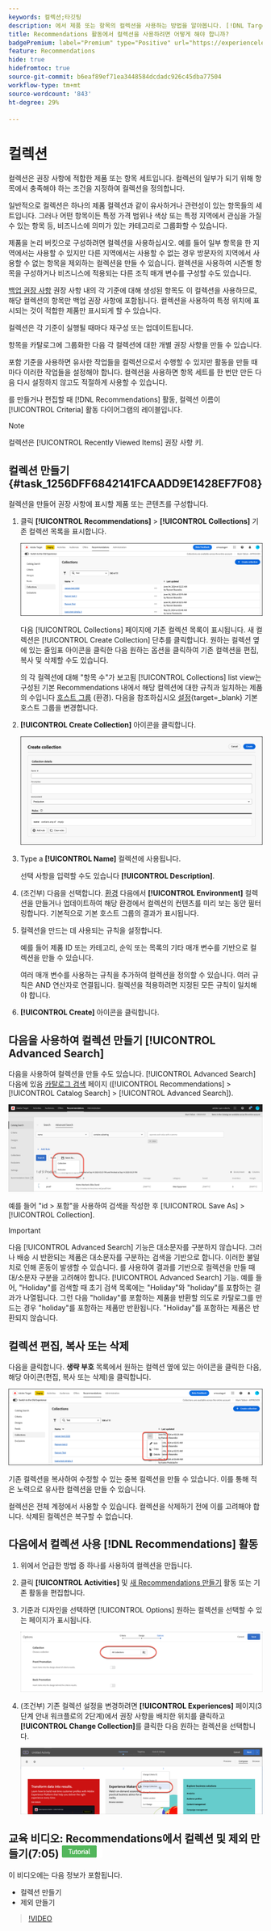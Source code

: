 ```yaml
---
keywords: 컬렉션;타깃팅
description: 에서 제품 또는 항목의 컬렉션을 사용하는 방법을 알아봅니다. [!DNL Target Recommendations].
title: Recommendations 활동에서 컬렉션을 사용하려면 어떻게 해야 합니까?
badgePremium: label="Premium" type="Positive" url="https://experienceleague.adobe.com/docs/target/using/introduction/intro.html?lang=en#premium newtab=true" tooltip="Target Premium에 포함된 내용을 확인하십시오."
feature: Recommendations
hide: true
hidefromtoc: true
source-git-commit: b6eaf89ef71ea3448584dcdadc926c45dba77504
workflow-type: tm+mt
source-wordcount: '843'
ht-degree: 29%

---
```


# 컬렉션

컬렉션은 권장 사항에 적합한 제품 또는 항목 세트입니다. 컬렉션의 일부가 되기 위해 항목에서 충족해야 하는 조건을 지정하여 컬렉션을 정의합니다.

일반적으로 컬렉션은 하나의 제품 컬렉션과 같이 유사하거나 관련성이 있는 항목들의 세트입니다. 그러나 어떤 항목이든 특정 가격 범위나 색상 또는 특정 지역에서 관심을 가질 수 있는 항목 등, 비즈니스에 의미가 있는 카테고리로 그룹화할 수 있습니다.

제품을 논리 버킷으로 구성하려면 컬렉션을 사용하십시오. 예를 들어 일부 항목을 한 지역에서는 사용할 수 있지만 다른 지역에서는 사용할 수 없는 경우 방문자의 지역에서 사용할 수 없는 항목을 제외하는 컬렉션을 만들 수 있습니다. 컬렉션을 사용하여 시즌별 항목을 구성하거나 비즈니스에 적용되는 다른 조직 매개 변수를 구성할 수도 있습니다.

[백업 권장 사항](/help/main/c-recommendations/c-algorithms/backup-recs.md) 권장 사항 내의 각 기준에 대해 생성된 항목도 이 컬렉션을 사용하므로, 해당 컬렉션의 항목만 백업 권장 사항에 포함됩니다. 컬렉션을 사용하여 특정 위치에 표시되는 것이 적합한 제품만 표시되게 할 수 있습니다.

컬렉션은 각 기준이 실행될 때마다 재구성 또는 업데이트됩니다.

항목을 카탈로그에 그룹화한 다음 각 컬렉션에 대한 개별 권장 사항을 만들 수 있습니다.

포함 기준을 사용하면 유사한 작업들을 컬렉션으로서 수행할 수 있지만 활동을 만들 때마다 이러한 작업들을 설정해야 합니다. 컬렉션을 사용하면 항목 세트를 한 번만 만든 다음 다시 설정하지 않고도 적절하게 사용할 수 있습니다.

를 만들거나 편집할 때 [!DNL Recommendations] 활동, 컬렉션 이름이 [!UICONTROL Criteria] 활동 다이어그램의 레이블입니다.

>[!NOTE]
>
>컬렉션은 [!UICONTROL Recently Viewed Items] 권장 사항 키.

## 컬렉션 만들기 {#task_1256DFF6842141FCAADD9E1428EF7F08}

컬렉션을 만들어 권장 사항에 표시할 제품 또는 콘텐츠를 구성합니다.

1. 클릭 **[!UICONTROL Recommendations]** > **[!UICONTROL Collections]** 기존 컬렉션 목록을 표시합니다.

   ![컬렉션 목록](assets/collections-list.png)

   다음 [!UICONTROL Collections] 페이지에 기존 컬렉션 목록이 표시됩니다. 새 컬렉션은 [!UICONTROL Create Collection] 단추를 클릭합니다. 원하는 컬렉션 옆에 있는 줄임표 아이콘을 클릭한 다음 원하는 옵션을 클릭하여 기존 컬렉션을 편집, 복사 및 삭제할 수도 있습니다.

   의 각 컬렉션에 대해 &quot;항목 수&quot;가 보고됨 [!UICONTROL Collections] list view는 구성된 기본 Recommendations 내에서 해당 컬렉션에 대한 규칙과 일치하는 제품의 수입니다 [호스트 그룹](/help/main/administrating-target/hosts.md) (환경). 다음을 참조하십시오 [설정](https://experienceleague.adobe.com/docs/target-dev/developer/recommendations.html){target=_blank} 기본 호스트 그룹을 변경합니다.

1. **[!UICONTROL Create Collection]** 아이콘을 클릭합니다.

   ![컬렉션 만들기](/help/main/c-recommendations/c-products/assets/create-collection.png)

1. Type a **[!UICONTROL Name]** 컬렉션에 사용됩니다.

   선택 사항을 입력할 수도 있습니다 **[!UICONTROL Description]**.

1. (조건부) 다음을 선택합니다. [환경](/help/main/administrating-target/environments.md) 다음에서 **[!UICONTROL Environment]** 컬렉션을 만들거나 업데이트하여 해당 환경에서 컬렉션의 컨텐츠를 미리 보는 동안 필터링합니다. 기본적으로 기본 호스트 그룹의 결과가 표시됩니다.

1. 컬렉션을 만드는 데 사용되는 규칙을 설정합니다.

   예를 들어 제품 ID 또는 카테고리, 순익 또는 목록의 기타 매개 변수를 기반으로 컬렉션을 만들 수 있습니다.

   여러 매개 변수를 사용하는 규칙을 추가하여 컬렉션을 정의할 수 있습니다. 여러 규칙은 AND 연산자로 연결됩니다. 컬렉션을 적용하려면 지정된 모든 규칙이 일치해야 합니다.

1. **[!UICONTROL Create]** 아이콘을 클릭합니다.

## 다음을 사용하여 컬렉션 만들기 [!UICONTROL Advanced Search]

다음을 사용하여 컬렉션을 만들 수도 있습니다. [!UICONTROL Advanced Search] 다음에 있음 [카탈로그 검색](/help/main/c-recommendations/c-products/catalog-search.md#save-as) 페이지 ([!UICONTROL Recommendations] > [!UICONTROL Catalog Search] > [!UICONTROL Advanced Search]).

![다른 이름으로 저장 대화 상자](/help/main/c-recommendations/c-products/assets/save-as.png)

예를 들어 &quot;id > 포함&quot;을 사용하여 검색을 작성한 후 [!UICONTROL Save As] > [!UICONTROL Collection].

>[!IMPORTANT]
>
>다음 [!UICONTROL Advanced Search] 기능은 대소문자를 구분하지 않습니다. 그러나 배송 시 반환되는 제품은 대소문자를 구분하는 검색을 기반으로 합니다. 이러한 불일치로 인해 혼동이 발생할 수 있습니다. 를 사용하여 결과를 기반으로 컬렉션을 만들 때 대/소문자 구분을 고려해야 합니다. [!UICONTROL Advanced Search] 기능. 예를 들어, &quot;Holiday&quot;를 검색할 때 초기 검색 목록에는 &quot;Holiday&quot;와 &quot;holiday&quot;를 포함하는 결과가 나열됩니다. 그런 다음 &quot;holiday&quot;를 포함하는 제품을 반환할 의도로 카탈로그를 만드는 경우 &quot;holiday&quot;를 포함하는 제품만 반환됩니다. &quot;Holiday&quot;를 포함하는 제품은 반환되지 않습니다. 

## 컬렉션 편집, 복사 또는 삭제

다음을 클릭합니다. **생략 부호** 목록에서 원하는 컬렉션 옆에 있는 아이콘을 클릭한 다음, 해당 아이콘(편집, 복사 또는 삭제)을 클릭합니다.

![마우스로 가리키기 아이콘: 편집, 복사 및 삭제](/help/main/c-recommendations/c-products/assets/hover-icons-new.png)

기존 컬렉션을 복사하여 수정할 수 있는 중복 컬렉션을 만들 수 있습니다. 이를 통해 적은 노력으로 유사한 컬렉션을 만들 수 있습니다.

컬렉션은 전체 계정에서 사용할 수 있습니다. 컬렉션을 삭제하기 전에 이를 고려해야 합니다. 삭제된 컬렉션은 복구할 수 없습니다.

## 다음에서 컬렉션 사용 [!DNL Recommendations] 활동

1. 위에서 언급한 방법 중 하나를 사용하여 컬렉션을 만듭니다.

1. 클릭 **[!UICONTROL Activities]** 및 [새 Recommendations 만들기](/help/main/c-recommendations/t-create-recs-activity/create-recs-activity.md) 활동 또는 기존 활동을 편집합니다.

1. 기준과 디자인을 선택하면 [!UICONTROL Options] 원하는 컬렉션을 선택할 수 있는 페이지가 표시됩니다.

   ![컬렉션 옵션 선택](/help/main/c-recommendations/c-products/assets/choose-collection.png)

1. (조건부) 기존 컬렉션 설정을 변경하려면 **[!UICONTROL Experiences]** 페이지(3단계 안내 워크플로의 2단계)에서 권장 사항을 배치한 위치를 클릭하고 **[!UICONTROL Change Collection]**&#x200B;를 클릭한 다음 원하는 컬렉션을 선택합니다.

   ![컬렉션 옵션 변경](/help/main/c-recommendations/c-products/assets/change-collection.png)

## 교육 비디오: Recommendations에서 컬렉션 및 제외 만들기(7:05) ![튜토리얼 배지](/help/main/assets/tutorial.png)

이 비디오에는 다음 정보가 포함됩니다.

* 컬렉션 만들기
* 제외 만들기

>[!VIDEO](https://video.tv.adobe.com/v/27689)